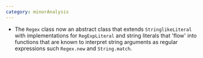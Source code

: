 ```yaml
---
category: minorAnalysis
---
```

* The `Regex` class now an abstract class that extends `StringlikeLiteral` with implementations for `RegExpLiteral` and string literals that 'flow' into functions that are known to interpret string arguments as regular expressions such `Regex.new` and `String.match`.

